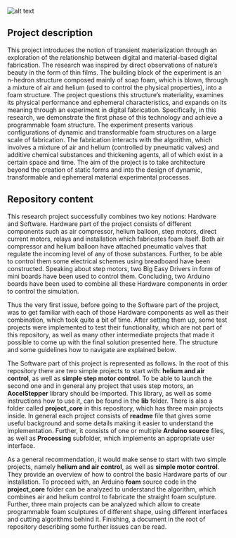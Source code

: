 ![alt text](https://github.com/slakri/Study-and-development-of-a-prototype-of-immaterial-architecture-reverse-printing-machine/blob/master/img/foam.png "Different foam sculptures")

## Project description
This project introduces the notion of transient materialization through an exploration of the relationship between digital and material-based digital fabrication. The research was inspired by direct observations of nature’s beauty in the form of thin films. The building block of the experiment is an n-hedron structure composed mainly of soap foam, which is blown, through a mixture of air and helium (used to control the physical properties), into a foam structure. The project questions this structure’s materiality, examines its physical performance and ephemeral characteristics, and expands on its meaning through an experiment in digital fabrication. Specifically, in this research, we demonstrate the first phase of this technology and achieve a programmable foam structure. The experiment presents various configurations of dynamic and transformable foam structures on a large scale of fabrication. The fabrication interacts with the algorithm, which involves a mixture of air and helium (controlled by pneumatic valves) and additive chemical substances and thickening agents, all of which exist in a certain space and time. The aim of the project is to take architecture beyond the creation of static forms and into the design of dynamic, transformable and ephemeral material experimental processes. 

## Repository content  
  This research project successfully combines two key notions: Hardware and Software. Hardware part of the project consists of different components such as air compressor, helium balloon, step motors, direct current motors, relays and installation which fabricates foam itself. Both air compressor and helium balloon have attached pneumatic valves that regulate the incoming level of any of those substances. Further, to be able to control them some electrical schemes using breadboard have been constructed. Speaking about step motors, two Big Easy Drivers in form of mini boards have been used to control them. Concluding, two Arduino boards have been used to combine all these Hardware components in order to control the simulation. 
  
  Thus the very first issue, before going to the Software part of the project, was to get familiar with each of those Hardware components as well as their combination, which took quite a bit of time. After setting them up, some test projects were implemented to test their functionality, which are not part of this repository, as well as many other intermediate projects that made it possible to come up with the final solution presented here. The structure and some guidelines how to navigate are explained below.
  
  The Software part of this project is represented as follows. In the root of this repository there are two simple projects to start with: **helium and air control**, as well as **simple step motor control**. To be able to launch the second one and in general any project that uses step motors, an **AccelStepper** library should be imported. This library, as well as some instructions how to use it, can be found in the **lib** folder. There is also a folder called **project_core** in this repository, which has three main projects inside. In general each project consists of **readme** file that gives some useful background and some details making it easier to understand the implementation. Further, it consists of one or multiple **Arduino source** files, as well as **Processing** subfolder, which implements an appropriate user interface. 

  As a general recommendation, it would make sense to start with two simple projects, namely **helium and air control**, as well as **simple motor control**. They provide an overview of how to control the basic Hardware parts of our installation. To proceed with, an Arduino **foam** source code in the **project_core** folder can be analyzed to understand the algorithm, which combines air and helium control to fabricate the straight foam sculpture. Further, three main projects can be analyzed which allow to create programmable foam sculptures of different shape, using different interfaces and cutting algorithms behind it. Finishing, a document in the root of repository describing some further issues can be read.
